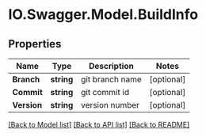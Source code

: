 # IO.Swagger.Model.BuildInfo
## Properties

Name | Type | Description | Notes
------------ | ------------- | ------------- | -------------
**Branch** | **string** | git branch name | [optional] 
**Commit** | **string** | git commit id | [optional] 
**Version** | **string** | version number | [optional] 

[[Back to Model list]](../README.md#documentation-for-models) [[Back to API list]](../README.md#documentation-for-api-endpoints) [[Back to README]](../README.md)

